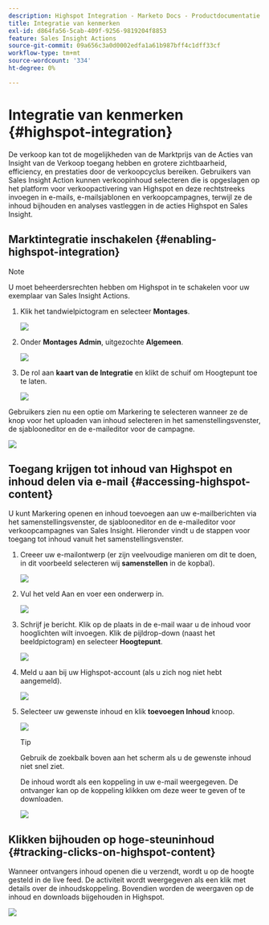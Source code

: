 ```yaml
---
description: Highspot Integration - Marketo Docs - Productdocumentatie
title: Integratie van kenmerken
exl-id: d864fa56-5cab-409f-9256-9819204f8853
feature: Sales Insight Actions
source-git-commit: 09a656c3a0d0002edfa1a61b987bff4c1dff33cf
workflow-type: tm+mt
source-wordcount: '334'
ht-degree: 0%

---
```


# Integratie van kenmerken {#highspot-integration}

De verkoop kan tot de mogelijkheden van de Marktprijs van de Acties van Insight van de Verkoop toegang hebben en grotere zichtbaarheid, efficiency, en prestaties door de verkoopcyclus bereiken. Gebruikers van Sales Insight Action kunnen verkoopinhoud selecteren die is opgeslagen op het platform voor verkoopactivering van Highspot en deze rechtstreeks invoegen in e-mails, e-mailsjablonen en verkoopcampagnes, terwijl ze de inhoud bijhouden en analyses vastleggen in de acties Highspot en Sales Insight.

## Marktintegratie inschakelen {#enabling-highspot-integration}

>[!NOTE]
>
>U moet beheerdersrechten hebben om Highspot in te schakelen voor uw exemplaar van Sales Insight Actions.

1. Klik het tandwielpictogram en selecteer **Montages**.

   ![](assets/highspot-integration-1.png)

1. Onder **Montages Admin**, uitgezochte **Algemeen**.

   ![](assets/highspot-integration-2.png)

1. De rol aan **kaart van de Integratie** en klikt de schuif om Hoogtepunt toe te laten.

   ![](assets/highspot-integration-3.png)

Gebruikers zien nu een optie om Markering te selecteren wanneer ze de knop voor het uploaden van inhoud selecteren in het samenstellingsvenster, de sjablooneditor en de e-maileditor voor de campagne.

![](assets/highspot-integration-4.png)

## Toegang krijgen tot inhoud van Highspot en inhoud delen via e-mail {#accessing-highspot-content}

U kunt Markering openen en inhoud toevoegen aan uw e-mailberichten via het samenstellingsvenster, de sjablooneditor en de e-maileditor voor verkoopcampagnes van Sales Insight. Hieronder vindt u de stappen voor toegang tot inhoud vanuit het samenstellingsvenster.

1. Creeer uw e-mailontwerp (er zijn veelvoudige manieren om dit te doen, in dit voorbeeld selecteren wij **samenstellen** in de kopbal).

   ![](assets/highspot-integration-5.png)

1. Vul het veld Aan en voer een onderwerp in.

   ![](assets/highspot-integration-6.png)

1. Schrijf je bericht. Klik op de plaats in de e-mail waar u de inhoud voor hooglichten wilt invoegen. Klik de pijldrop-down (naast het beeldpictogram) en selecteer **Hoogtepunt**.

   ![](assets/highspot-integration-7.png)

1. Meld u aan bij uw Highspot-account (als u zich nog niet hebt aangemeld).

   ![](assets/highspot-integration-8.png)

1. Selecteer uw gewenste inhoud en klik **toevoegen Inhoud** knoop.

   ![](assets/highspot-integration-9.png)

   >[!TIP]
   >
   >Gebruik de zoekbalk boven aan het scherm als u de gewenste inhoud niet snel ziet.

   De inhoud wordt als een koppeling in uw e-mail weergegeven. De ontvanger kan op de koppeling klikken om deze weer te geven of te downloaden.

   ![](assets/highspot-integration-10.png)

## Klikken bijhouden op hoge-steuninhoud {#tracking-clicks-on-highspot-content}

Wanneer ontvangers inhoud openen die u verzendt, wordt u op de hoogte gesteld in de live feed. De activiteit wordt weergegeven als een klik met details over de inhoudskoppeling. Bovendien worden de weergaven op de inhoud en downloads bijgehouden in Highspot.

![](assets/highspot-integration-11.png)
